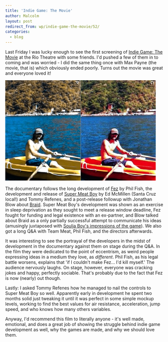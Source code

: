 ```yaml
---
title: 'Indie Game: The Movie'
author: Malcolm
layout: post
redirect_from: wp/indie-game-the-movie/52/
categories:
  - blog
---
```


Last Friday I was lucky enough to see the first screening of [Indie Game: The Movie][1] at the Rio Theatre with some friends. I'd pushed a few of them in to coming and was worried - I did the same thing once with Max Payne (the movie, that is) which obviously ended poorly. Turns out the movie was great and everyone loved it!

![The directors](/assets/photo.jpg)

The documentary follows the long development of [Fez][2] by Phil Fish, the development and release of [Super Meat Boy][3] by Ed McMillen (Santa Cruz local!) and Tommy Refenes, and a post-release followup with Jonathan Blow about [Braid][4]. Super Meat Boy's development was shown as an exercise in sleep deprivation as they sought to meet a release window deadline, Fez fought for funding and legal existence with an ex-partner, and Blow talked about Braid as a only partially successful attempt to communicate his ideas (amusingly juxtaposed with [Soulja Boy's impressions of the game][5]). We also got a long Q&A with Team Meat, Phil Fish, and the directors afterwards.

It was interesting to see the portrayal of the developers in the midst of development in the documentary against them on stage during the Q&A. In the film they were dedicated to the point of eccentrism, as weird people expressing ideas in a medium they love, as *different*. Phil Fish, as his legal battle worsens, explains that 'if I couldn't make Fez... I'd kill myself.' The audience nervously laughs. On stage, however, everyone was cracking jokes and happy, perfectly sociable. That's probably due to the fact that Fez is now (nearly) out though.

Lastly: I asked Tommy Refenes how he managed to nail the controls to Super Meat Boy so well. Apparently early in development he spent two months solid just tweaking it until it was perfect in some simple mockup levels, working to find the best values for air resistance, acceleration, jump speed, and who knows how many others variables.

Anyway, I'd recommend this film to literally anyone - it's well made, emotional, and does a great job of showing the struggle behind indie game development as well, why the games are made, and why we should love them.

 [1]: http://www.indiegamethemovie.com/
 [2]: http://polytroncorporation.com/61-2
 [3]: http://supermeatboy.com/
 [4]: http://braid-game.com/
 [5]: http://www.youtube.com/watch?v=xSXofLK5hFQ